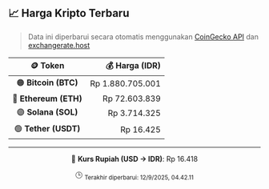

<!-- HARGA_KRIPTO -->
## 📈 Harga Kripto Terbaru

> Data ini diperbarui secara otomatis menggunakan [CoinGecko API](https://www.coingecko.com/) dan [exchangerate.host](https://exchangerate.host/)

<div align="center">

| 🪙 Token | 💰 Harga (IDR) |
|:------:|---------------:|
| 🟠 **Bitcoin (BTC)**   | Rp 1.880.705.001 |
| 🔵 **Ethereum (ETH)**  | Rp 72.603.839 |
| 🟣 **Solana (SOL)**    | Rp 3.714.325 |
| 🟢 **Tether (USDT)**   | Rp 16.425 |

---

💱 **Kurs Rupiah (USD → IDR)**: Rp 16.418

🕒 <sub>Terakhir diperbarui: 12/9/2025, 04.42.11</sub>

</div>
<!-- /HARGA_KRIPTO -->